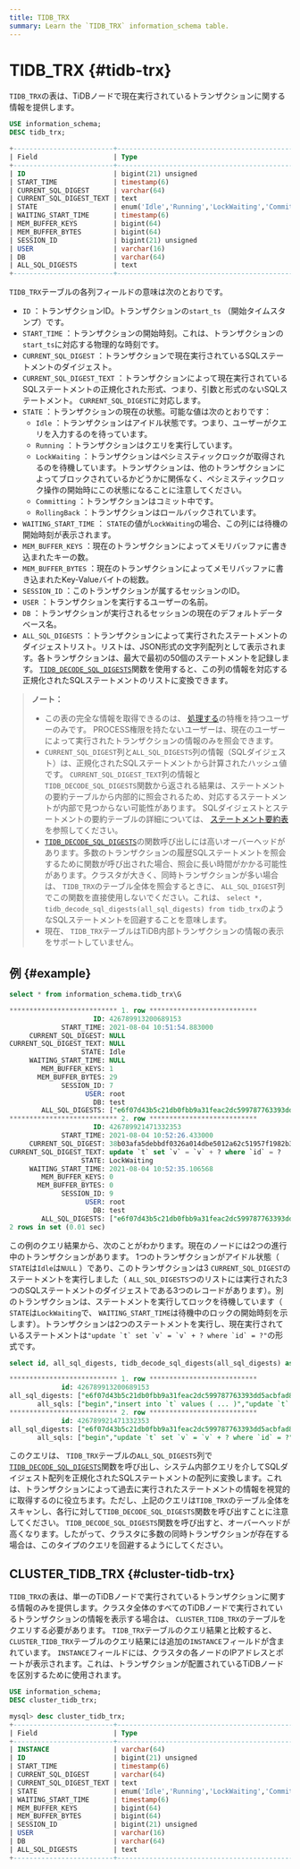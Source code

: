 ```yaml
---
title: TIDB_TRX
summary: Learn the `TIDB_TRX` information_schema table.
---
```


# TIDB_TRX {#tidb-trx}

`TIDB_TRX`の表は、TiDBノードで現在実行されているトランザクションに関する情報を提供します。


```sql
USE information_schema;
DESC tidb_trx;
```

```sql
+-------------------------+-----------------------------------------------------------------+------+------+---------+-------+
| Field                   | Type                                                            | Null | Key  | Default | Extra |
+-------------------------+-----------------------------------------------------------------+------+------+---------+-------+
| ID                      | bigint(21) unsigned                                             | NO   | PRI  | NULL    |       |
| START_TIME              | timestamp(6)                                                    | YES  |      | NULL    |       |
| CURRENT_SQL_DIGEST      | varchar(64)                                                     | YES  |      | NULL    |       |
| CURRENT_SQL_DIGEST_TEXT | text                                                            | YES  |      | NULL    |       |
| STATE                   | enum('Idle','Running','LockWaiting','Committing','RollingBack') | YES  |      | NULL    |       |
| WAITING_START_TIME      | timestamp(6)                                                    | YES  |      | NULL    |       |
| MEM_BUFFER_KEYS         | bigint(64)                                                      | YES  |      | NULL    |       |
| MEM_BUFFER_BYTES        | bigint(64)                                                      | YES  |      | NULL    |       |
| SESSION_ID              | bigint(21) unsigned                                             | YES  |      | NULL    |       |
| USER                    | varchar(16)                                                     | YES  |      | NULL    |       |
| DB                      | varchar(64)                                                     | YES  |      | NULL    |       |
| ALL_SQL_DIGESTS         | text                                                            | YES  |      | NULL    |       |
+-------------------------+-----------------------------------------------------------------+------+------+---------+-------+
```

`TIDB_TRX`テーブルの各列フィールドの意味は次のとおりです。

-   `ID` ：トランザクションID。トランザクションの`start_ts` （開始タイムスタンプ）です。
-   `START_TIME` ：トランザクションの開始時刻。これは、トランザクションの`start_ts`に対応する物理的な時刻です。
-   `CURRENT_SQL_DIGEST` ：トランザクションで現在実行されているSQLステートメントのダイジェスト。
-   `CURRENT_SQL_DIGEST_TEXT` ：トランザクションによって現在実行されているSQLステートメントの正規化された形式、つまり、引数と形式のないSQLステートメント。 `CURRENT_SQL_DIGEST`に対応します。
-   `STATE` ：トランザクションの現在の状態。可能な値は次のとおりです：
    -   `Idle` ：トランザクションはアイドル状態です。つまり、ユーザーがクエリを入力するのを待っています。
    -   `Running` ：トランザクションはクエリを実行しています。
    -   `LockWaiting` ：トランザクションはペシミスティックロックが取得されるのを待機しています。トランザクションは、他のトランザクションによってブロックされているかどうかに関係なく、ペシミスティックロック操作の開始時にこの状態になることに注意してください。
    -   `Committing` ：トランザクションはコミット中です。
    -   `RollingBack` ：トランザクションはロールバックされています。
-   `WAITING_START_TIME` ： `STATE`の値が`LockWaiting`の場合、この列には待機の開始時刻が表示されます。
-   `MEM_BUFFER_KEYS` ：現在のトランザクションによってメモリバッファに書き込まれたキーの数。
-   `MEM_BUFFER_BYTES` ：現在のトランザクションによってメモリバッファに書き込まれたKey-Valueバイトの総数。
-   `SESSION_ID` ：このトランザクションが属するセッションのID。
-   `USER` ：トランザクションを実行するユーザーの名前。
-   `DB` ：トランザクションが実行されるセッションの現在のデフォルトデータベース名。
-   `ALL_SQL_DIGESTS` ：トランザクションによって実行されたステートメントのダイジェストリスト。リストは、JSON形式の文字列配列として表示されます。各トランザクションは、最大で最初の50個のステートメントを記録します。 [`TIDB_DECODE_SQL_DIGESTS`](/functions-and-operators/tidb-functions.md#tidb_decode_sql_digests)関数を使用すると、この列の情報を対応する正規化されたSQLステートメントのリストに変換できます。

> **ノート：**
>
> -   この表の完全な情報を取得できるのは、 [処理する](https://dev.mysql.com/doc/refman/8.0/en/privileges-provided.html#priv_process)の特権を持つユーザーのみです。 PROCESS権限を持たないユーザーは、現在のユーザーによって実行されたトランザクションの情報のみを照会できます。
> -   `CURRENT_SQL_DIGEST`列と`ALL_SQL_DIGESTS`列の情報（SQLダイジェスト）は、正規化されたSQLステートメントから計算されたハッシュ値です。 `CURRENT_SQL_DIGEST_TEXT`列の情報と`TIDB_DECODE_SQL_DIGESTS`関数から返される結果は、ステートメントの要約テーブルから内部的に照会されるため、対応するステートメントが内部で見つからない可能性があります。 SQLダイジェストとステートメントの要約テーブルの詳細については、 [ステートメント要約表](/statement-summary-tables.md)を参照してください。
> -   [`TIDB_DECODE_SQL_DIGESTS`](/functions-and-operators/tidb-functions.md#tidb_decode_sql_digests)の関数呼び出しには高いオーバーヘッドがあります。多数のトランザクションの履歴SQLステートメントを照会するために関数が呼び出された場合、照会に長い時間がかかる可能性があります。クラスタが大きく、同時トランザクションが多い場合は、 `TIDB_TRX`のテーブル全体を照会するときに、 `ALL_SQL_DIGEST`列でこの関数を直接使用しないでください。これは、 `select *, tidb_decode_sql_digests(all_sql_digests) from tidb_trx`のようなSQLステートメントを回避することを意味します。
> -   現在、 `TIDB_TRX`テーブルはTiDB内部トランザクションの情報の表示をサポートしていません。

## 例 {#example}


```sql
select * from information_schema.tidb_trx\G
```

```sql
*************************** 1. row ***************************
                     ID: 426789913200689153
             START_TIME: 2021-08-04 10:51:54.883000
     CURRENT_SQL_DIGEST: NULL
CURRENT_SQL_DIGEST_TEXT: NULL
                  STATE: Idle
     WAITING_START_TIME: NULL
        MEM_BUFFER_KEYS: 1
       MEM_BUFFER_BYTES: 29
             SESSION_ID: 7
                   USER: root
                     DB: test
        ALL_SQL_DIGESTS: ["e6f07d43b5c21db0fbb9a31feac2dc599787763393dd5acbfad80e247eb02ad5","04fa858fa491c62d194faec2ab427261cc7998b3f1ccf8f6844febca504cb5e9","b83710fa8ab7df8504920e8569e48654f621cf828afbe7527fd003b79f48da9e"]
*************************** 2. row ***************************
                     ID: 426789921471332353
             START_TIME: 2021-08-04 10:52:26.433000
     CURRENT_SQL_DIGEST: 38b03afa5debbdf0326a014dbe5012a62c51957f1982b3093e748460f8b00821
CURRENT_SQL_DIGEST_TEXT: update `t` set `v` = `v` + ? where `id` = ?
                  STATE: LockWaiting
     WAITING_START_TIME: 2021-08-04 10:52:35.106568
        MEM_BUFFER_KEYS: 0
       MEM_BUFFER_BYTES: 0
             SESSION_ID: 9
                   USER: root
                     DB: test
        ALL_SQL_DIGESTS: ["e6f07d43b5c21db0fbb9a31feac2dc599787763393dd5acbfad80e247eb02ad5","38b03afa5debbdf0326a014dbe5012a62c51957f1982b3093e748460f8b00821"]
2 rows in set (0.01 sec)
```

この例のクエリ結果から、次のことがわかります。現在のノードには2つの進行中のトランザクションがあります。 1つのトランザクションがアイドル状態（ `STATE`は`Idle`は`NULL` ）であり、このトランザクションは3 `CURRENT_SQL_DIGEST`のステートメントを実行しました（ `ALL_SQL_DIGESTS`つのリストには実行された3つのSQLステートメントのダイジェストである3つのレコードがあります）。別のトランザクションは、ステートメントを実行してロックを待機しています（ `STATE`は`LockWaiting`で、 `WAITING_START_TIME`は待機中のロックの開始時刻を示します）。トランザクションは2つのステートメントを実行し、現在実行されているステートメントは``"update `t` set `v` = `v` + ? where `id` = ?"``の形式です。


```sql
select id, all_sql_digests, tidb_decode_sql_digests(all_sql_digests) as all_sqls from information_schema.tidb_trx\G
```

```sql
*************************** 1. row ***************************
             id: 426789913200689153
all_sql_digests: ["e6f07d43b5c21db0fbb9a31feac2dc599787763393dd5acbfad80e247eb02ad5","04fa858fa491c62d194faec2ab427261cc7998b3f1ccf8f6844febca504cb5e9","b83710fa8ab7df8504920e8569e48654f621cf828afbe7527fd003b79f48da9e"]
       all_sqls: ["begin","insert into `t` values ( ... )","update `t` set `v` = `v` + ?"]
*************************** 2. row ***************************
             id: 426789921471332353
all_sql_digests: ["e6f07d43b5c21db0fbb9a31feac2dc599787763393dd5acbfad80e247eb02ad5","38b03afa5debbdf0326a014dbe5012a62c51957f1982b3093e748460f8b00821"]
       all_sqls: ["begin","update `t` set `v` = `v` + ? where `id` = ?"]
```

このクエリは、 `TIDB_TRX`テーブルの`ALL_SQL_DIGESTS`列で[`TIDB_DECODE_SQL_DIGESTS`](/functions-and-operators/tidb-functions.md#tidb_decode_sql_digests)関数を呼び出し、システム内部クエリを介してSQLダイジェスト配列を正規化されたSQLステートメントの配列に変換します。これは、トランザクションによって過去に実行されたステートメントの情報を視覚的に取得するのに役立ちます。ただし、上記のクエリは`TIDB_TRX`のテーブル全体をスキャンし、各行に対して`TIDB_DECODE_SQL_DIGESTS`関数を呼び出すことに注意してください。 `TIDB_DECODE_SQL_DIGESTS`関数を呼び出すと、オーバーヘッドが高くなります。したがって、クラスタに多数の同時トランザクションが存在する場合は、このタイプのクエリを回避するようにしてください。

## CLUSTER_TIDB_TRX {#cluster-tidb-trx}

`TIDB_TRX`の表は、単一のTiDBノードで実行されているトランザクションに関する情報のみを提供します。クラスタ全体のすべてのTiDBノードで実行されているトランザクションの情報を表示する場合は、 `CLUSTER_TIDB_TRX`のテーブルをクエリする必要があります。 `TIDB_TRX`テーブルのクエリ結果と比較すると、 `CLUSTER_TIDB_TRX`テーブルのクエリ結果には追加の`INSTANCE`フィールドが含まれています。 `INSTANCE`フィールドには、クラスタの各ノードのIPアドレスとポートが表示されます。これは、トランザクションが配置されているTiDBノードを区別するために使用されます。


```sql
USE information_schema;
DESC cluster_tidb_trx;
```

```sql
mysql> desc cluster_tidb_trx;
+-------------------------+-----------------------------------------------------------------+------+------+---------+-------+
| Field                   | Type                                                            | Null | Key  | Default | Extra |
+-------------------------+-----------------------------------------------------------------+------+------+---------+-------+
| INSTANCE                | varchar(64)                                                     | YES  |      | NULL    |       |
| ID                      | bigint(21) unsigned                                             | NO   | PRI  | NULL    |       |
| START_TIME              | timestamp(6)                                                    | YES  |      | NULL    |       |
| CURRENT_SQL_DIGEST      | varchar(64)                                                     | YES  |      | NULL    |       |
| CURRENT_SQL_DIGEST_TEXT | text                                                            | YES  |      | NULL    |       |
| STATE                   | enum('Idle','Running','LockWaiting','Committing','RollingBack') | YES  |      | NULL    |       |
| WAITING_START_TIME      | timestamp(6)                                                    | YES  |      | NULL    |       |
| MEM_BUFFER_KEYS         | bigint(64)                                                      | YES  |      | NULL    |       |
| MEM_BUFFER_BYTES        | bigint(64)                                                      | YES  |      | NULL    |       |
| SESSION_ID              | bigint(21) unsigned                                             | YES  |      | NULL    |       |
| USER                    | varchar(16)                                                     | YES  |      | NULL    |       |
| DB                      | varchar(64)                                                     | YES  |      | NULL    |       |
| ALL_SQL_DIGESTS         | text                                                            | YES  |      | NULL    |       |
+-------------------------+-----------------------------------------------------------------+------+------+---------+-------+
```
